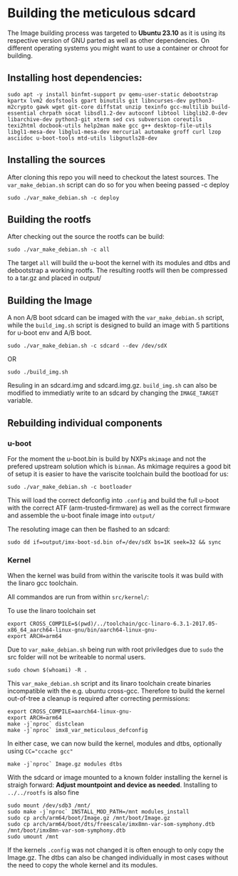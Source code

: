# Building the meticulous sdcard

The Image building process was targeted to **Ubuntu 23.10** as it is using its respective version
of GNU parted as well as other dependencies. On different operating systems you might want to use
a container or chroot for building.

## Installing host dependencies:
```
sudo apt -y install binfmt-support pv qemu-user-static debootstrap kpartx lvm2 dosfstools gpart binutils git libncurses-dev python3-m2crypto gawk wget git-core diffstat unzip texinfo gcc-multilib build-essential chrpath socat libsdl1.2-dev autoconf libtool libglib2.0-dev libarchive-dev python3-git xterm sed cvs subversion coreutils texi2html docbook-utils help2man make gcc g++ desktop-file-utils libgl1-mesa-dev libglu1-mesa-dev mercurial automake groff curl lzop asciidoc u-boot-tools mtd-utils libgnutls28-dev
```

## Installing the sources
After cloning this repo you will need to checkout the latest sources.
The `var_make_debian.sh` script can do so for you when beeing passed -c deploy

```
sudo ./var_make_debian.sh -c deploy
```

## Building the rootfs
After checking out the source the rootfs can be build:
```
sudo ./var_make_debian.sh -c all
```
The target `all` will build the u-boot the kernel with its modules and dtbs and debootstrap
a working rootfs. The resulting rootfs will then be compressed to a tar.gz and placed in output/

## Building the Image
A non A/B boot sdcard can be imaged with the `var_make_debian.sh` script, while the `build_img.sh` script
is designed to build an image with 5 partitions for u-boot env and A/B boot.

```
sudo ./var_make_debian.sh -c sdcard --dev /dev/sdX
```

OR

```
sudo ./build_img.sh
```

Resuling in an sdcard.img and sdcard.img.gz.
`build_img.sh` can also be modified to immediatly write to an sdcard by changing the `IMAGE_TARGET` variable.


## Rebuilding individual components
### u-boot
For the moment the u-boot.bin is build by NXPs `mkimage` and not the prefered upstream solution which is `binman`.
As mkimage requires a good bit of setup it is easier to have the variscite toolchain build the bootload for us:

```
sudo ./var_make_debian.sh -c bootloader
```
This will load the correct defconfig into `.config` and build the full u-boot with the correct
ATF (arm-trusted-firmware) as well as the correct firmware and assemble the u-boot finale image into `output/`


The resoluting image can then be flashed to an sdcard:
```
sudo dd if=output/imx-boot-sd.bin of=/dev/sdX bs=1K seek=32 && sync
```

### Kernel

When the kernel was build from within the variscite tools it was build with the linaro gcc toolchain.

All commandos are run from within `src/kernel/`:

To use the linaro toolchain set

```
export CROSS_COMPILE=$(pwd)/../toolchain/gcc-linaro-6.3.1-2017.05-x86_64_aarch64-linux-gnu/bin/aarch64-linux-gnu-
export ARCH=arm64
```

Due to `var_make_debian.sh` being run with root priviledges due to `sudo` the src folder will not be writeable to normal users.

```
sudo chown $(whoami) -R .
```

This `var_make_debian.sh` script and its linaro toolchain create binaries incompatible with
the e.g. ubuntu cross-gcc. Therefore to build the kernel out-of-tree a cleanup is required after correcting permissions:

```
export CROSS_COMPILE=aarch64-linux-gnu-
export ARCH=arm64
make -j`nproc` distclean
make -j`nproc` imx8_var_meticulous_defconfig
```

In either case, we can now build the kernel, modules and dtbs, optionally using `CC="ccache gcc"`

```
make -j`nproc` Image.gz modules dtbs
```

With the sdcard or image mounted to a known folder installing the kernel is straigh forward:
**Adjust mountpoint and device as needed**. Installing to `../../rootfs` is also fine

```
sudo mount /dev/sdb3 /mnt/
sudo make -j`nproc` INSTALL_MOD_PATH=/mnt modules_install
sudo cp arch/arm64/boot/Image.gz /mnt/boot/Image.gz
sudo cp arch/arm64/boot/dts/freescale/imx8mn-var-som-symphony.dtb /mnt/boot/imx8mn-var-som-symphony.dtb
sudo umount /mnt
```

If the kernels `.config` was not changed it is often enough to only copy the Image.gz. The dtbs can also be
changed individually in most cases without the need to copy the whole kernel and its modules.